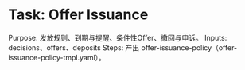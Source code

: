 # Task: Offer Issuance

Purpose: 发放规则、到期与提醒、条件性Offer、撤回与申诉。
Inputs: decisions、offers、deposits
Steps: 产出 offer-issuance-policy（offer-issuance-policy-tmpl.yaml）。
